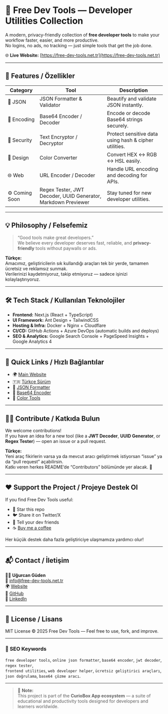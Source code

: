 # 🧰 Free Dev Tools — Developer Utilities Collection

A modern, privacy-friendly collection of **free developer tools** to make your workflow faster, easier, and more productive.  
No logins, no ads, no tracking — just simple tools that get the job done.

🌐 **Live Website:** [https://free-dev-tools.net.tr](https://free-dev-tools.net.tr)

---

## 🌟 Features / Özellikler
| Category | Tool | Description |
|-----------|------|-------------|
| 🧱 JSON | JSON Formatter & Validator | Beautify and validate JSON instantly. |
| 🔐 Encoding | Base64 Encoder / Decoder | Encode or decode Base64 strings securely. |
| 🔑 Security | Text Encryptor / Decryptor | Protect sensitive data using hash & cipher utilities. |
| 🎨 Design | Color Converter | Convert HEX ↔ RGB ↔ HSL easily. |
| 🌐 Web | URL Encoder / Decoder | Handle URL encoding and decoding for APIs. |
| ⚙️ Coming Soon | Regex Tester, JWT Decoder, UUID Generator, Markdown Previewer | Stay tuned for new developer utilities. |

---

## 💡 Philosophy / Felsefemiz

> “Good tools make great developers.”  
> We believe every developer deserves fast, reliable, and **privacy-friendly** tools without paywalls or ads.

**Türkçe:**  
Amacımız, geliştiricilerin sık kullandığı araçları tek bir yerde, tamamen ücretsiz ve reklamsız sunmak.  
Verilerinizi kaydetmiyoruz, takip etmiyoruz — sadece işinizi kolaylaştırıyoruz.

---

## 🛠 Tech Stack / Kullanılan Teknolojiler
- **Frontend:** Next.js (React + TypeScript)
- **UI Framework:** Ant Design + TailwindCSS
- **Hosting & Infra:** Docker + Nginx + Cloudflare
- **CI/CD:** GitHub Actions + Azure DevOps (automatic builds and deploys)
- **SEO & Analytics:** Google Search Console + PageSpeed Insights + Google Analytics 4

---

## 🔗 Quick Links / Hızlı Bağlantılar
- 🌍 [Main Website](https://free-dev-tools.net.tr)
- 🇹🇷 [Türkçe Sürüm](https://free-dev-tools.net.tr/tr)
- 🧩 [JSON Formatter](https://free-dev-tools.net.tr/json-formatter)
- 🔐 [Base64 Encoder](https://free-dev-tools.net.tr/base64-encoder)
- 🎨 [Color Tools](https://free-dev-tools.net.tr/color-tools)

---

## 🧑‍💻 Contribute / Katkıda Bulun
We welcome contributions!  
If you have an idea for a new tool (like a **JWT Decoder**, **UUID Generator**, or **Regex Tester**) — open an issue or a pull request.

**Türkçe:**  
Yeni araç fikirlerin varsa ya da mevcut aracı geliştirmek istiyorsan “issue” ya da “pull request” açabilirsin.  
Katkı veren herkes README’de “Contributors” bölümünde yer alacak. 🙌  

---

## ❤️ Support the Project / Projeye Destek Ol
If you find Free Dev Tools useful:
- 🌟 Star this repo  
- 🐦 Share it on Twitter/X  
- 💬 Tell your dev friends  
- ☕ [Buy me a coffee](https://buymeacoffee.com/ugurcangudh)

Her küçük destek daha fazla geliştiriciye ulaşmamıza yardımcı olur!

---

## 📬 Contact / İletişim
👨‍💻 **Uğurcan Güden**  
📧 [info@free-dev-tools.net.tr](mailto:info@free-dev-tools.net.tr)  
🌍 [Website](https://free-dev-tools.net.tr)  
🐙 [GitHub](https://github.com/ugurcanguden)  
💼 [LinkedIn](https://www.linkedin.com/in/u%C4%9Furcan-g%C3%BCden-5a982613a)

---

## 📜 License / Lisans
MIT License © 2025 Free Dev Tools — Feel free to use, fork, and improve.

---

### 🚀 SEO Keywords
`free developer tools`, `online json formatter`, `base64 encoder`, `jwt decoder`, `regex tester`,  
`frontend utilities`, `web developer helper`, `ücretsiz geliştirici araçları`, `json doğrulama`, `base64 çözme aracı`.

---

> 🧠 **Note:**  
> This project is part of the **CurioBox App ecosystem** — a suite of educational and productivity tools designed for developers and learners worldwide.
